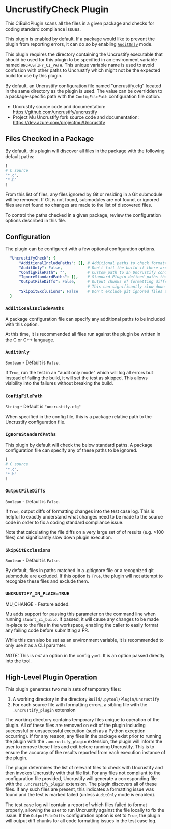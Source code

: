 # UncrustifyCheck Plugin

This CiBuildPlugin scans all the files in a given package and checks for coding standard compliance issues.

This plugin is enabled by default. If a package would like to prevent the plugin from reporting errors, it can do
so by enabling [`AuditOnly`](#auditonly) mode.

This plugin requires the directory containing the Uncrustify executable that should be used for this plugin to
be specified in an environment variable named `UNCRUSTIFY_CI_PATH`. This unique variable name is used to avoid confusion
with other paths to Uncrustify which might not be the expected build for use by this plugin.

By default, an Uncrustify configuration file named "uncrustify.cfg" located in the same directory as the plugin is
used. The value can be overridden to a package-specific path with the `ConfigFilePath` configuration file option.

* Uncrustify source code and documentation: https://github.com/uncrustify/uncrustify
* Project Mu Uncrustify fork source code and documentation: https://dev.azure.com/projectmu/Uncrustify

## Files Checked in a Package

By default, this plugin will discover all files in the package with the following default paths:

```python
[
# C source
"*.c",
"*.h"
]
```

From this list of files, any files ignored by Git or residing in a Git submodule will be removed. If Git is not
found, submodules are not found, or ignored files are not found no changes are made to the list of discovered files.

To control the paths checked in a given package, review the configuration options described in this file.

## Configuration

The plugin can be configured with a few optional configuration options.

``` yaml
  "UncrustifyCheck": {
      "AdditionalIncludePaths": [], # Additional paths to check formatting (wildcards supported).
      "AuditOnly": False,           # Don't fail the build if there are errors.  Just log them.
      "ConfigFilePath": "",         # Custom path to an Uncrustify config file.
      "IgnoreStandardPaths": [],    # Standard Plugin defined paths that should be ignored.
      "OutputFileDiffs": False,     # Output chunks of formatting diffs in the test case log.
                                    # This can significantly slow down the plugin on very large packages.
      "SkipGitExclusions": False    # Don't exclude git ignored files and files in git submodules.
  }
```

### `AdditionalIncludePaths`

A package configuration file can specify any additional paths to be included with this option.

At this time, it is recommended all files run against the plugin be written in the C or C++ language.

### `AuditOnly`

`Boolean` - Default is `False`.

If `True`, run the test in an "audit only mode" which will log all errors but instead of failing the build, it will set
the test as skipped. This allows visibility into the failures without breaking the build.

### `ConfigFilePath`

`String` - Default is `"uncrustify.cfg"`

When specified in the config file, this is a package relative path to the Uncrustify configuration file.

### `IgnoreStandardPaths`

This plugin by default will check the below standard paths. A package configuration file can specify any of these paths
to be ignored.

```python
[
# C source
"*.c",
"*.h"
]
```

### `OutputFileDiffs`

`Boolean` - Default is `False`.

If `True`, output diffs of formatting changes into the test case log. This is helpful to exactly understand what changes
need to be made to the source code in order to fix a coding standard compliance issue.

Note that calculating the file diffs on a very large set of of results (e.g. >100 files) can significantly slow down
plugin execution.

### `SkipGitExclusions`

`Boolean` - Default is `False`.

By default, files in paths matched in a .gitignore file or a recognized git submodule are excluded. If this option
is `True`, the plugin will not attempt to recognize these files and exclude them.

### `UNCRUSTIFY_IN_PLACE=TRUE`

MU_CHANGE - Feature added.

Mu adds support for passing this parameter on the command line when running `stuart_ci_build`. If passed, it will
cause any changes to be made in-place to the files in the workspace, enabling the caller to easily format any failing
code before submitting a PR.

While this can also be set as an environment variable, it is recommended to only use it
as a CLI paramter.

_NOTE:_ This is _not_ an option in the config `yaml`. It is an option passed directly into the tool.

## High-Level Plugin Operation

This plugin generates two main sets of temporary files:

  1. A working directory in the directory `Build/.pytool/Plugin/Uncrustify`
  2. For each source file with formatting errors, a sibling file with the `.uncrustify_plugin` extension

The working directory contains temporary files unique to operation of the plugin. All of these files are removed on
exit of the plugin including successful or unsuccessful execution (such as a Python exception occurring). If for any
reason, any files in the package exist prior to running the plugin with the `.uncrustify_plugin` extension, the plugin
will inform the user to remove these files and exit before running Uncrustify. This is to ensure the accuracy of the
results reported from each execution instance of the plugin.

The plugin determines the list of relevant files to check with Uncrustify and then invokes Uncrustify with that file
list. For any files not compliant to the configuration file provided, Uncrustify will generate a corresponding file
with the `.uncrustify_plugin` extension. The plugin discovers all of these files. If any such files are present, this
indicates a formatting issue was found and the test is marked failed (unless `AuditOnly` mode is enabled).

The test case log will contain a report of which files failed to format properly, allowing the user to run Uncrustify
against the file locally to fix the issue. If the `OutputFileDiffs` configuration option is set to `True`, the plugin
will output diff chunks for all code formatting issues in the test case log.
